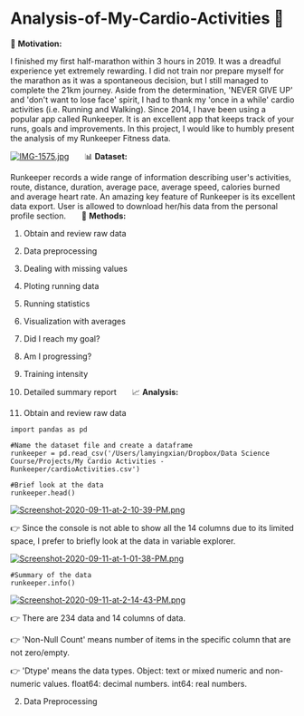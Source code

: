 # Analysis-of-My-Cardio-Activities :runner:


:muscle: **Motivation:** 

I finished my first half-marathon within 3 hours in 2019. It was a dreadful experience yet extremely rewarding. I did not train nor prepare myself for the marathon as it was a spontaneous decision, but I still managed to complete the 21km journey. Aside from the determination, 'NEVER GIVE UP' and 'don't want to lose face' spirit, I had to thank my 'once in a while' cardio activities (i.e. Running and Walking). Since 2014, I have been using a popular app called Runkeeper. It is an excellent app that keeps track of your runs, goals and improvements. In this project, I would like to humbly present the analysis of my Runkeeper Fitness data.

[![IMG-1575.jpg](https://i.postimg.cc/Njfym45D/IMG-1575.jpg)](https://postimg.cc/ZC2Kh6Pv)
&nbsp;
&nbsp;
&nbsp;
:bar_chart: **Dataset:**  

Runkeeper records a wide range of information describing user's activities, route, distance, duration, average pace, average speed, calories burned and average heart rate. An amazing key feature of Runkeeper is its excellent data export. User is allowed to download her/his data from the personal profile section.
&nbsp;
&nbsp;
&nbsp;
:page_facing_up: **Methods:**
1. Obtain and review raw data
2. Data preprocessing
3. Dealing with missing values
4. Ploting running data
5. Running statistics
6. Visualization with averages
7. Did I reach my goal?
8. Am I progressing?
9. Training intensity
10. Detailed summary report
&nbsp;
&nbsp;
&nbsp;
:chart_with_upwards_trend: **Analysis:**


1. Obtain and review raw data

```
import pandas as pd

#Name the dataset file and create a dataframe
runkeeper = pd.read_csv('/Users/lamyingxian/Dropbox/Data Science Course/Projects/My Cardio Activities - Runkeeper/cardioActivities.csv')

#Brief look at the data
runkeeper.head()
```
[![Screenshot-2020-09-11-at-2-10-39-PM.png](https://i.postimg.cc/vTpf86Q9/Screenshot-2020-09-11-at-2-10-39-PM.png)](https://postimg.cc/1VrfJXV5)

:point_right: Since the console is not able to show all the 14 columns due to its limited space, I prefer to briefly look at the data in variable explorer.

[![Screenshot-2020-09-11-at-1-01-38-PM.png](https://i.postimg.cc/Xq4N3j5L/Screenshot-2020-09-11-at-1-01-38-PM.png)](https://postimg.cc/N9Cvkwp2)



```
#Summary of the data
runkeeper.info()
```
[![Screenshot-2020-09-11-at-2-14-43-PM.png](https://i.postimg.cc/zGMBs1Gb/Screenshot-2020-09-11-at-2-14-43-PM.png)](https://postimg.cc/xXvnmhHn)


:point_right: There are 234 data and 14 columns of data.

:point_right: 'Non-Null Count' means number of items in the specific column that are not zero/empty.

:point_right: 'Dtype' means the data types.
              Object: text or mixed numeric and non-numeric values.
              float64: decimal numbers.
              int64: real numbers.
              







2. Data Preprocessing




              


